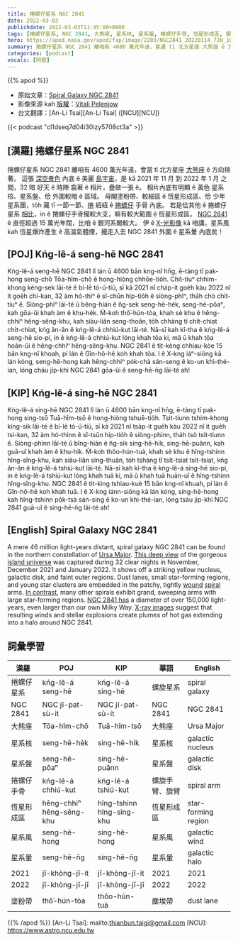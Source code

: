 ```yaml
---
title: 捲螺仔星系 NGC 2841
date: 2022-03-03
publishdate: 2022-03-03T11:45:00+0800
tags: [捲螺仔星系, NGC 2841, 大熊座, 星系核, 星系盤, 捲螺仔手骨, 恆星形成區, 銀河系, X-光, 星系風, 星系暈, 塗粉帶]
hero: https://apod.nasa.gov/apod/fap/image/2203/NGC2841_20220114_72H_1024.jpg
summary: 捲螺仔星系 NGC 2841 離咱有 4600 萬光年遠，會通 tī 北方星座 大熊座 ê 方向揣著。
categories: [podcast]
vocals: [阿錕]
---
```


{{% apod %}}

- 原始文章：[Spiral Galaxy NGC 2841](https://apod.nasa.gov/apod/ap220303.html)
- 影像來源 kah [版權][copyright]：[Vitali Pelenjow](mailto:firstnamelastname@online.de)
- 台文翻譯：[An-Li Tsai][An-Li Tsai] ([NCU][NCU])

{{< podcast "cl1dseq7d04i30izy5708ct3a" >}}

## [漢羅] 捲螺仔星系 NGC 2841
捲螺仔星系 NGC 2841 離咱有 4600 萬光年遠，會當 tī 北方星座 [大熊座][Ursa Major] ê 方向揣著。
這張 [深空景色][This deep view] 內底 ê 美麗 [島宇宙][island universe]，是 kā 2021 年 11 月 到 2022 年 1 月 之間，32 暗 好天 ê 時陣 翕著 ê 相片，疊做一張 ê。
相片內底有明顯 ê 黃色 星系核、星系盤、佮 外圍較暗 ê 區域。
毋閣塗粉帶、較細區 ê 恆星形成區、佮 少年星系團，to̍h 藏 tī 一節一節、[捲][wound] 絚絚 ê [捲螺仔][spiral] 手骨 內底。
若是佮其他 ê 捲螺仔星系 [相比][In contrast]，in ê 捲螺仔手骨攏較大支，嘛有較大範圍 ê 恆星形成區。
[NGC 2841][NGC 2841 has] ê 直徑超過 15 萬光年闊，比咱 ê 銀河系閣較大。
伊 ê [X-光影像][X-ray images] kā 咱講，星系風 kah 恆星爆炸產生 ê 高溫氣體煙，攏走入去 NGC 2841 外圍 ê 星系暈 內底矣！

## [POJ] Kńg-lê-á seng-hē NGC 2841
Kńg-lê-á seng-hē NGC 2841 lî lán ū 4600 bān kng-nî hn̄g, ē-tàng tī pak-hong seng-chō Tōa-hîm-chō ê hong-hiòng chhōe-tio̍h.
Chit-tiuⁿ chhim-khong kéng-sek lāi-té ê bí-lē tó-ú-tiū, sī kā 2021 nî cha̍p-it goe̍h kàu 2022 nî it goe̍h chi-kan, 32 àm hó-thiⁿ ê sî-chūn hip-tio̍h ê siòng-phìⁿ, tha̍h chò chi̍t-tiuⁿ ê.
Siòng-phìⁿ lāi-té ū bêng-hián ê n̂g-sek seng-hē-he̍k, seng-hē-pôaⁿ, kah gōa-ûi khah àm ê khu-he̍k.
M̄-koh thô͘-hún-tòa, khah sè khu ê hêng-chhiⁿ hêng-sêng-khu, kah siàu-liân seng-thoân, to̍h chhàng tī chi̍t-chiat chi̍t-chiat, kńg ân-ân ê kńg-lê-á chhiú-kut lāi-té.
Nā-sī kah kî-tha ê kńg-lê-á seng-hē sio-pí, in ê kńg-lê-á chhiú-kut lóng khah tōa ki, mā ū khah tōa hoān-ûi ê hêng-chhiⁿ hêng-sêng-khu.
NGC 2841 ê ti̍t-kèng chhiau-kòe 15 bān kng-nî khoah, pí lán ê Gîn-hô-hē koh khah tōa.
I ê X-kng iáⁿ-siōng kā lán kóng, seng-hē-hong kah hêng-chhiⁿ po̍k-chà sán-seng ê ko-un khì-thé-ian, lóng cháu ji̍p-khì NGC 2841 gōa-ûi ê seng-hē-n̄g lāi-té ah!


## [KIP] Kńg-lê-á sing-hē NGC 2841
Kńg-lê-á sing-hē NGC 2841 lî lán ū 4600 bān kng-nî hn̄g, ē-tàng tī pak-hong sing-tsō Tuā-hîm-tsō ê hong-hiòng tshuē-tio̍h.
Tsit-tiunn tshim-khong kíng-sik lāi-té ê bí-lē tó-ú-tiū, sī kā 2021 nî tsa̍p-it gue̍h kàu 2022 nî it gue̍h tsi-kan, 32 àm hó-thinn ê sî-tsūn hip-tio̍h ê siòng-phìnn, tha̍h tsò tsi̍t-tiunn ê.
Siòng-phìnn lāi-té ū bîng-hián ê n̂g-sik sing-hē-hi̍k, sing-hē-puânn, kah guā-uî khah àm ê khu-hi̍k.
M̄-koh thôo-hún-tuà, khah sè khu ê hîng-tshinn hîng-sîng-khu, kah siàu-liân sing-thuân, to̍h tshàng tī tsi̍t-tsiat tsi̍t-tsiat, kńg ân-ân ê kńg-lê-á tshiú-kut lāi-té.
Nā-sī kah kî-tha ê kńg-lê-á sing-hē sio-pí, in ê kńg-lê-á tshiú-kut lóng khah tuā ki, mā ū khah tuā huān-uî ê hîng-tshinn hîng-sîng-khu.
NGC 2841 ê ti̍t-kìng tshiau-kuè 15 bān kng-nî khuah, pí lán ê Gîn-hô-hē koh khah tuā.
I ê X-kng iánn-siōng kā lán kóng, sing-hē-hong kah hîng-tshinn po̍k-tsà sán-sing ê ko-un khì-thé-ian, lóng tsáu ji̍p-khì NGC 2841 guā-uî ê sing-hē-n̄g lāi-té ah!

## [English] Spiral Galaxy NGC 2841

A mere 46 million light-years distant, spiral galaxy NGC 2841 can be found in the northern constellation of [Ursa Major][Ursa Major].
[This deep view][This deep view] of the gorgeous [island universe][island universe] was captured during 32 clear nights in November, December 2021 and January 2022.
It shows off a striking yellow nucleus, galactic disk, and faint outer regions.
Dust lanes, small star-forming regions, and young star clusters are embedded in the patchy, tightly [wound][wound] [spiral][spiral] arms.
[In contrast][In contrast], many other spirals exhibit grand, sweeping arms with large star-forming regions.
[NGC 2841 has][NGC 2841 has] a diameter of over 150,000 light-years, even larger than our own Milky Way.
[X-ray images][X-ray images] suggest that resulting winds and stellar explosions create plumes of hot gas extending into a halo around NGC 2841.


## 詞彙學習

|漢羅|POJ|KIP|華語|English|
|-|-|-|-|-|
|捲螺仔星系|kńg-lê-á seng-hē|kńg-lê-á sing-hē|螺旋星系|spiral galaxy|
|NGC 2841|NGC jī-pat-sù-it|NGC jī-pat-sù-it|NGC 2841|NGC 2841|
|大熊座|Tōa-hîm-chō|Tuā-hîm-tsō|大熊座|Ursa Major|
|星系核|seng-hē-he̍k|sing-hē-hi̍k|星系核|galactic nucleus|
|星系盤|seng-hē-pôaⁿ|sing-hē-puânn|星系盤|galactic disk|
|捲螺仔手骨|kńg-lê-á chhiú-kut|kńg-lê-á tshiú-kut|螺旋手臂、旋臂|spiral arm|
|恆星形成區|hêng-chhiⁿ hêng-sêng-khu|hîng-tshinn hîng-sîng-khu|恆星形成區|star-forming region|
|星系風|seng-hē-hong|sing-hē-hong|星系風|galactic wind|
|星系暈|seng-hē-n̄g|sing-hē-n̄g|星系暈|galactic halo|
|2021|jī-khòng-jī-it|jī-khòng-jī-it|2021|2021|
|2022|jī-khòng-jī-jī|jī-khòng-jī-jī|2022|2022|
|塗粉帶|thô͘-hún-tòa|thôo-hún-tuà|塵埃帶|dust lane|

{{% /apod %}}
[An-Li Tsai]: mailto:thianbun.taigi@gmail.com
[NCU]: https://www.astro.ncu.edu.tw

[copyright]: https://apod.nasa.gov/apod/fap/lib/about_apod.html#srapply

[Ursa Major]:https://apod.nasa.gov/apod/ap070108.html
[This deep view]:https://www.astrobin.com/hcoudt/
[island universe]:http://cass.ucsd.edu/public/tutorial/Galaxies.html
[wound]:http://casa.colorado.edu/~danforth/science/spiral/
[spiral]:https://apod.nasa.gov/apod/ap030925.html
[In contrast]:https://apod.nasa.gov/apod/ap091017.html
[NGC 2841 has]:https://hubblesite.org/contents/media/images/2011/06/2821-Image.html
[X-ray images]:http://chandra.harvard.edu/photo/2006/n2841/

